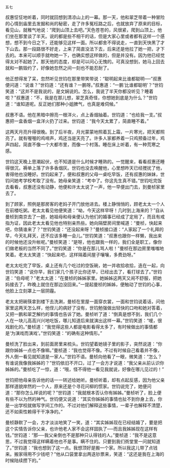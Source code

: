     五七 

   叔惠怔怔地听着，同时就回想到清凉山上的一幕。那一天，他和翠芝带着一种冒险的心情到庙里去发掘和尚的秘密，走了许多冤枉路之后，也就放弃了原来的目标，看见山，就稚气地说：“爬到山顶上去吧。”天色苍苍的，风很紧，爬到山顶上，他们坐在那里谈了半天。说的都是些不相干的话，但是大家心里或者都有这样一个感想，想不到今日之下，还能够见这样一面。所以都舍不得说走，一直到天快黑了才下山去。那一段路很不好走，上来了简直没法下去，后来还是他拉了她一把，才下去的。本来可以顺手就吻她一下，也确实想这样做的，但是并没有。因为他已经觉得太对不起她了。那天他的态度，却是可以问心无愧的。可真没想到，她马上回去就和一鹏毁约了，好像她忽然之间一刻也不能忍耐了。

   他正想得发了呆，忽然听见世钧在那里带笑带说：“聪明起来比谁都聪明──”叔惠便问道：“说谁？”世钧道：“还有谁？一鹏呀。”叔惠道：“一鹏‘比谁都聪明’？”世钧笑道：“这并不是我说的，是文娴说的。怎么，我说了半天你都没听见？睡着啦？”叔惠道：“不，我是在那儿想，翠芝真奇怪，你想她到底是为什么？”世钧道：“谁知道呢。反正她们那种小姐脾气，也真是难伺候。”

   叔惠不语。他在黑暗中擦亮一根洋火，点上香烟抽着。世钧道：“也给我一支。”叔惠把一盒香烟一盒洋火扔了过来。世钧道：“我今天太累了，简直睡不着。”

   这两天月亮升得很晚。到了后半夜，月光蒙蒙地照着瓦上霜，一片寒光，把天都照亮了。就有喔喔的鸡啼声，鸡还当是天亮了。许多人家都养着一只鸡预备过年，鸡声四起，简直不像一个大都市里，而像一个村落。睡在床上听着，有一种荒寒之感。

   世钧这天晚上思潮起伏，也不知道是什么时候才睡熟的。一觉醒来，看看叔惠还睡得很沉，褥单上落了许多香烟灰。世钧也没去唤醒他，心里想昨天已经搅扰了他，害得他也没睡好。世钧起来了，便和叔惠的父母一桌吃早饭，还有叔惠的妹妹，世钧问她考学校考取了没有。她母亲笑道：“考中了。你这先生真不错。”世钧吃完饭去看看，叔惠还没有动静，他便和许太太说了一声，他一早便出门去，到曼桢家里去了。

   到了顾家，照例是那房客的老妈子开门放他进去。楼上静悄悄的，顾老太太一个人在前楼吃粥。老太太看见他便笑道：“呦，今天这样早呀！几时到上海来的？”自从曼桢到南京去了一趟，她祖母和母亲便认为他们的婚事已经成了定局了，而且有戒指为证，因此老太太看见他也特别亲热些。她向隔壁房间里喊道：“曼桢，快起来吧，你猜谁来了？”世钧笑道：“还没起来呀？”曼桢接口道：“人家起了一个礼拜的早，今天礼拜天，还不应该多睡一会儿。”世钧笑道：“叔惠也跟你一样懒，我出来的时候他还没升帐呢。”曼桢笑道：“是呀，他也跟我一样的，我们全是职工，像你们做老板的当然不同了。”世钧笑道：“你是在那儿骂人啦！”曼桢在那边房里嗤嗤地笑着。老太太笑道：“快起来吧，这样隔着间屋子嚷嚷，多费劲呀。”

   老太太吃完了早饭，桌上还有几个吃过的空饭碗，她一并收拾收拾，迭在一起，向世钧笑道：“说你早，我们家几个孩子比你还早，已经出去了，看打球去了。”世钧道：“伯母呢？”老太太道：“在曼桢的姊姊家里。她姊姊这两天又闹不舒服，把她妈接去了，昨晚上就住在那边没回来。”一提起曼桢的姊姊，便触动了世钧的心事，他脸上立刻罩上一层阴霾。

   老太太把碗筷拿到楼下去洗涮，曼桢在里屋一面穿衣裳，一面和世钧说着话，问他家里这两天怎么样，他侄儿的病好了没有，世钧勉强做出轻快的口吻和她对答着，又把一鹏和翠芝解约的事情也告诉了她。曼桢听了道：“倒真是想不到，我们几个人在一块儿高高兴兴地吃饭，哪儿知道后来就演出这样一幕。”世钧笑道：“嗳，很戏剧化的。”曼桢道：“我觉得这些人都是电影看得太多了，有时候做出的事情都是‘为演戏而演戏’。”世钧笑道：“的确有这种情形。”

   曼桢洗了脸出来，到前面房里来梳头。世钧望着她镜子里的影子，突然说道：“你跟你姊姊一点也不像嘛。”曼桢道：“我也觉得不像。不过有时候自己看着并不像，外人倒一看见就知道是一家人。”世钧不语。曼桢向他看了一眼，微笑道：“怎么？有谁说我像我姊姊的？”世钧依旧不开口，过了一会方才说道：“我父亲从前认识你姊姊的。”曼桢吃了一惊，道：“哦，怪不得他一看见我就说，好像在哪儿见过的！”

   世钧把他母亲告诉他的话一一转述给她听。曼桢听着，却有点起反感，因为他父亲那样道貌岸然的一个人，原来还是个寻花问柳的惯家。世钧说完了，她便问道：“那你怎么样说的呢？”世钧道：“我就根本否认你有姊姊。”曼桢听了，脸上便有些不以为然的神气。世钧便又说道：“其实你姊姊的事情也扯不到你身上去，你是一出学校就做写字间工作的。不过对他们解释这些事情，一辈子也解释不清楚，还不如索性赖得干干净净的。”

   曼桢静默了一会，方才淡淡地笑了一笑，道：“其实姊姊现在已经结婚了，要是把这个实情告诉你父亲，也许他老人家不会这样固执了──而且我姊姊现在这样有钱。”世钧道：“那──我父亲倒也不是那种只认得钱的人。”曼桢道：“我不是这意思，不过我觉得这样瞒着他也不是事。瞒不住的。只要到我们衖堂里一问就知道了。”世钧道：“我也想到了这一点。我想顶好是搬一个家。所以我这儿带了点钱来。搬家得用不少钱吧？”他从口袋里拿出两迭钞票来，笑道：“这还是我在上海的时候陆续攒下的。”

